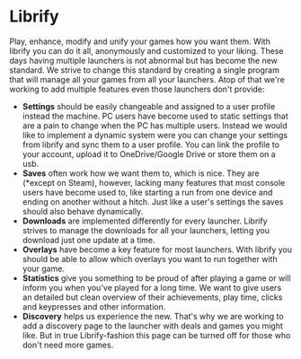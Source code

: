 # Librify
Play, enhance, modify and unify your games how you want them. With librify you can do it all, anonymously and customized to your liking. These days having multiple launchers is not abnormal but has become the new standard. We strive to change this standard by creating a single program that will manage all your games from all your launchers. Atop of that we're working to add multiple features even those launchers don't provide:
* __Settings__ should be easily changeable and assigned to a user profile instead the machine. PC users have become used to static settings that are a pain to change when the PC has multiple users. Instead we would like to implement a dynamic system were you can change your settings from librify and sync them to a user profile. You can link the profile to your account, upload it to OneDrive/Google Drive or store them on a usb. 
* __Saves__ often work how we want them to, which is nice. They are (*except on Steam), however, lacking many features that most console users have become used to, like starting a run from one device and ending on another without a hitch. Just like a user's settings the saves should also behave dynamically.
* __Downloads__ are implemented differently for every launcher. Librify strives to manage the downloads for all your launchers, letting you download just one update at a time.
* __Overlays__ have become a key feature for most launchers. With librify you should be able to allow which overlays you want to run together with your game.
* __Statistics__ give you something to be proud of after playing a game or will inform you when you've played for a long time. We want to give users an detailed but clean overview of their achievements, play time, clicks and keypresses and other information.
* __Discovery__ helps us experience the new. That's why we are working to add a discovery page to the launcher with deals and games you might like. But in true Librify-fashion this page can be turned off for those who don't need more games.